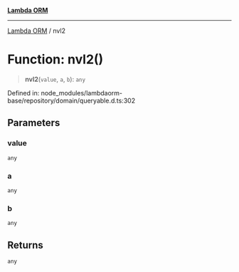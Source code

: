 [**Lambda ORM**](../README.md)

***

[Lambda ORM](../README.md) / nvl2

# Function: nvl2()

> **nvl2**(`value`, `a`, `b`): `any`

Defined in: node\_modules/lambdaorm-base/repository/domain/queryable.d.ts:302

## Parameters

### value

`any`

### a

`any`

### b

`any`

## Returns

`any`
